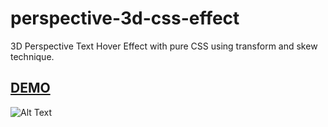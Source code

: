 # perspective-3d-css-effect
3D Perspective Text Hover Effect with pure CSS using transform and skew technique.

## [DEMO](https://harishsha.github.io/perspective-3d-css-effect/)


![Alt Text](https://media.giphy.com/media/RJVMMNSr1DZcqQ2YrQ/giphy.gif)
